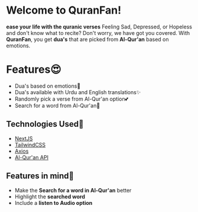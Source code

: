 # Welcome to QuranFan!

**ease your life with the quranic verses**
Feeling Sad, Depressed, or Hopeless and don't know what to recite? Don't worry, we have got you covered. With **QuranFan**, you get **dua's** that are picked from **Al-Qur'an** based on emotions.

# Features😍

- Dua's based on emotions📌
- Dua's available with Urdu and English translations✨
- Randomly pick a verse from Al-Qur'an option💕
- Search for a word from Al-Qur'an📑

## Technologies Used💪

- [NextJS](https://nextjs.org)
- [TailwindCSS](https://tailwindcss.com)
- [Axios](https://www.npmjs.com/package/axios)
- [Al-Qur'an API](https://alquran.cloud/api)

## Features in mind🤙

- Make the **Search for a word in Al-Qur'an** better
- Highlight the **searched word**
- Include a **listen to Audio option**
